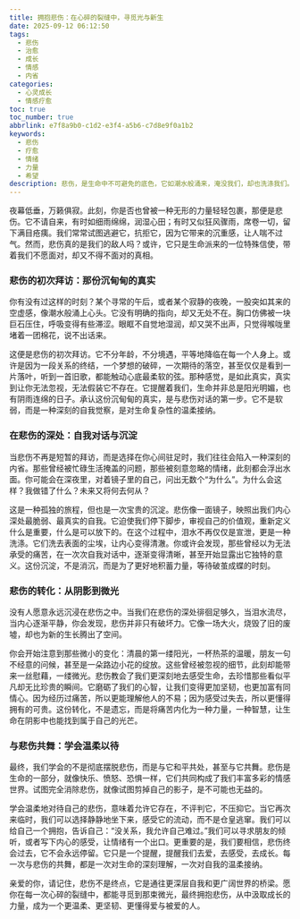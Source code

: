 ```yaml
---
title: 拥抱悲伤：在心碎的裂缝中，寻觅光与新生
date: 2025-09-12 06:12:50
tags:
  - 悲伤
  - 治愈
  - 成长
  - 情感
  - 内省
categories:
  - 心灵成长
  - 情感疗愈
toc: true
toc_number: true
abbrlink: e7f8a9b0-c1d2-e3f4-a5b6-c7d8e9f0a1b2
keywords:
  - 悲伤
  - 疗愈
  - 情绪
  - 力量
  - 希望
description: 悲伤，是生命中不可避免的底色，它如潮水般涌来，淹没我们，却也洗涤我们。这篇文章将带你深入悲伤的内核，理解它并非软弱，而是通往内心深处、自我觉察的必经之路。我们将一同探索如何在心碎的裂缝中，寻觅到那束微光，最终拥抱悲伤，从中汲取成长的力量，走向更温柔、更坚韧的自己。
---
```


夜幕低垂，万籁俱寂。此刻，你是否也曾被一种无形的力量轻轻包裹，那便是悲伤。它不请自来，有时如细雨绵绵，润湿心田；有时又似狂风骤雨，席卷一切，留下满目疮痍。我们常常试图逃避它，抗拒它，因为它带来的沉重感，让人喘不过气。然而，悲伤真的是我们的敌人吗？或许，它只是生命派来的一位特殊信使，带着我们不愿面对，却又不得不面对的真相。

### 悲伤的初次拜访：那份沉甸甸的真实

你有没有过这样的时刻？某个寻常的午后，或者某个寂静的夜晚，一股突如其来的空虚感，像潮水般涌上心头。它没有明确的指向，却又无处不在。胸口仿佛被一块巨石压住，呼吸变得有些滞涩。眼眶不自觉地湿润，却又哭不出声，只觉得喉咙里堵着一团棉花，说不出话来。

这便是悲伤的初次拜访。它不分年龄，不分境遇，平等地降临在每一个人身上。或许是因为一段关系的终结，一个梦想的破碎，一次期待的落空，甚至仅仅是看到一片落叶，听到一首旧歌，都能触动心底最柔软的弦。那种感觉，是如此真实，真实到让你无法忽视，无法假装它不存在。它提醒着我们，生命并非总是阳光明媚，也有阴雨连绵的日子。承认这份沉甸甸的真实，是与悲伤对话的第一步。它不是软弱，而是一种深刻的自我觉察，是对生命复杂性的温柔接纳。

### 在悲伤的深处：自我对话与沉淀

当悲伤不再是短暂的拜访，而是选择在你心间驻足时，我们往往会陷入一种深刻的内省。那些曾经被忙碌生活掩盖的问题，那些被刻意忽略的情绪，此刻都会浮出水面。你可能会在深夜里，对着镜子里的自己，问出无数个“为什么”。为什么会这样？我做错了什么？未来又将何去何从？

这是一种孤独的旅程，但也是一次宝贵的沉淀。悲伤像一面镜子，映照出我们内心深处最脆弱、最真实的自我。它迫使我们停下脚步，审视自己的价值观，重新定义什么是重要，什么是可以放下的。在这个过程中，泪水不再仅仅是宣泄，更是一种洗涤。它们洗去表面的尘埃，让内心变得清澈。你或许会发现，那些曾经以为无法承受的痛苦，在一次次自我对话中，逐渐变得清晰，甚至开始显露出它独特的意义。这份沉淀，不是消沉，而是为了更好地积蓄力量，等待破茧成蝶的时刻。

### 悲伤的转化：从阴影到微光

没有人愿意永远沉浸在悲伤之中。当我们在悲伤的深处徘徊足够久，当泪水流尽，当内心逐渐平静，你会发现，悲伤并非只有破坏力。它像一场大火，烧毁了旧的废墟，却也为新的生长腾出了空间。

你会开始注意到那些微小的变化：清晨的第一缕阳光，一杯热茶的温暖，朋友一句不经意的问候，甚至是一朵路边小花的绽放。这些曾经被忽视的细节，此刻却能带来一丝慰藉，一缕微光。悲伤教会了我们更深刻地去感受生命，去珍惜那些看似平凡却无比珍贵的瞬间。它磨砺了我们的心智，让我们变得更加坚韧，也更加富有同情心。因为经历过痛苦，所以更能理解他人的不易；因为感受过失去，所以更懂得拥有的可贵。这份转化，不是遗忘，而是将痛苦内化为一种力量，一种智慧，让生命在阴影中也能找到属于自己的光芒。

### 与悲伤共舞：学会温柔以待

最终，我们学会的不是彻底摆脱悲伤，而是与它和平共处，甚至与它共舞。悲伤是生命的一部分，就像快乐、愤怒、恐惧一样，它们共同构成了我们丰富多彩的情感世界。试图完全消除悲伤，就像试图剪掉自己的影子，是不可能也无益的。

学会温柔地对待自己的悲伤，意味着允许它存在，不评判它，不压抑它。当它再次来临时，我们可以选择静静地坐下来，感受它的流动，而不是仓皇逃窜。我们可以给自己一个拥抱，告诉自己：“没关系，我允许自己难过。”我们可以寻求朋友的倾听，或者写下内心的感受，让情绪有一个出口。更重要的是，我们要相信，悲伤终会过去，它不会永远停留。它只是一个提醒，提醒我们去爱，去感受，去成长。每一次与悲伤的共舞，都是一次对生命的深刻理解，一次对自我的温柔接纳。

亲爱的你，请记住，悲伤不是终点，它是通往更深层自我和更广阔世界的桥梁。愿你在每一次心碎的裂缝中，都能寻觅到那束微光，最终拥抱悲伤，从中汲取成长的力量，成为一个更温柔、更坚韧、更懂得爱与被爱的人。